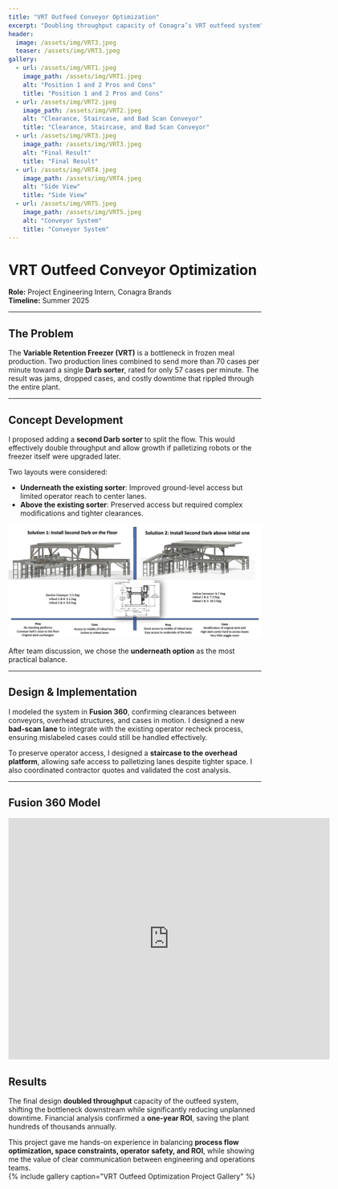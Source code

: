 ```yaml
---
title: "VRT Outfeed Conveyor Optimization"
excerpt: "Doubling throughput capacity of Conagra’s VRT outfeed system"
header:
  image: /assets/img/VRT3.jpeg
  teaser: /assets/img/VRT3.jpeg
gallery:
  - url: /assets/img/VRT1.jpeg
    image_path: /assets/img/VRT1.jpeg
    alt: "Position 1 and 2 Pros and Cons"
    title: "Position 1 and 2 Pros and Cons"
  - url: /assets/img/VRT2.jpeg
    image_path: /assets/img/VRT2.jpeg
    alt: "Clearance, Staircase, and Bad Scan Conveyor"
    title: "Clearance, Staircase, and Bad Scan Conveyor"
  - url: /assets/img/VRT3.jpeg
    image_path: /assets/img/VRT3.jpeg
    alt: "Final Result"
    title: "Final Result"
  - url: /assets/img/VRT4.jpeg
    image_path: /assets/img/VRT4.jpeg
    alt: "Side View"
    title: "Side View"
  - url: /assets/img/VRT5.jpeg
    image_path: /assets/img/VRT5.jpeg
    alt: "Conveyor System"
    title: "Conveyor System"
---
```


# VRT Outfeed Conveyor Optimization  

**Role:** Project Engineering Intern, Conagra Brands  
**Timeline:** Summer 2025  

---

## The Problem  
The **Variable Retention Freezer (VRT)** is a bottleneck in frozen meal production. Two production lines combined to send more than 70 cases per minute toward a single **Darb sorter**, rated for only 57 cases per minute. The result was jams, dropped cases, and costly downtime that rippled through the entire plant.  

---

## Concept Development  
I proposed adding a **second Darb sorter** to split the flow. This would effectively double throughput and allow growth if palletizing robots or the freezer itself were upgraded later. 

Two layouts were considered:  
- **Underneath the existing sorter**: Improved ground-level access but limited operator reach to center lanes.  
- **Above the existing sorter**: Preserved access but required complex modifications and tighter clearances.  

![Position 1 and 2 Pros and Cons](/assets/img/VRT1.jpeg)

After team discussion, we chose the **underneath option** as the most practical balance.  

---

## Design & Implementation  
I modeled the system in **Fusion 360**, confirming clearances between conveyors, overhead structures, and cases in motion. I designed a new **bad-scan lane** to integrate with the existing operator recheck process, ensuring mislabeled cases could still be handled effectively. 

To preserve operator access, I designed a **staircase to the overhead platform**, allowing safe access to palletizing lanes despite tighter space. I also coordinated contractor quotes and validated the cost analysis.  

---
## Fusion 360 Model 

<iframe src="https://vanderbilt1079.autodesk360.com/shares/public/SH286ddQT78850c0d8a4e0001d78bd30e053?mode=embed" width="640" height="480" allowfullscreen="true" webkitallowfullscreen="true" mozallowfullscreen="true"  frameborder="0"></iframe>

## Results  
The final design **doubled throughput** capacity of the outfeed system, shifting the bottleneck downstream while significantly reducing unplanned downtime. Financial analysis confirmed a **one-year ROI**, saving the plant hundreds of thousands annually.  

This project gave me hands-on experience in balancing **process flow optimization, space constraints, operator safety, and ROI**, while showing me the value of clear communication between engineering and operations teams.  
{% include gallery caption="VRT Outfeed Optimization Project Gallery" %}

